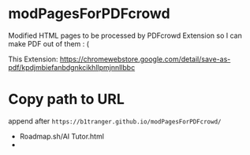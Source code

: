 # modPagesForPDFcrowd
Modified HTML pages to be processed by PDFcrowd Extension so I can make PDF out of them : (


This Extension: https://chromewebstore.google.com/detail/save-as-pdf/kpdjmbiefanbdgnkcikhllpmjnnllbbc

# Copy path to URL
append after `https://b1tranger.github.io/modPagesForPDFcrowd/`

- Roadmap.sh/AI Tutor.html
- 
